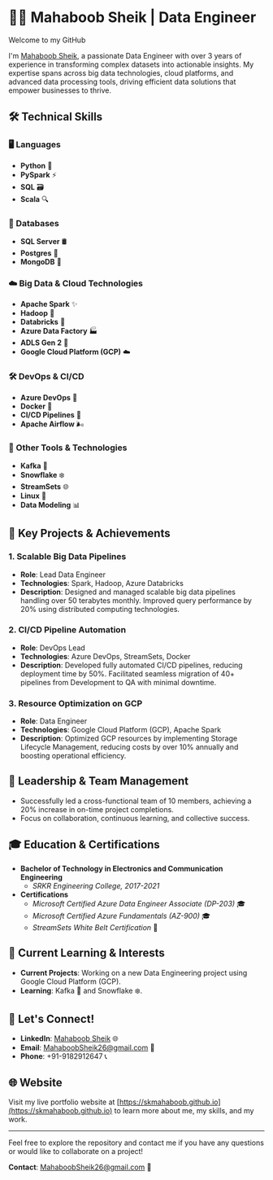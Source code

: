 
# 👨‍💻 Mahaboob Sheik | Data Engineer

Welcome to my GitHub 

I'm [Mahaboob Sheik](https://skmahaboob.github.io), a passionate Data Engineer with over 3 years of experience in transforming complex datasets into actionable insights. My expertise spans across big data technologies, cloud platforms, and advanced data processing tools, driving efficient data solutions that empower businesses to thrive.

## 🛠️ Technical Skills

### 🖥️ Languages
- **Python** 🐍
- **PySpark** ⚡
- **SQL** 🗃️
- **Scala** 🔍

### 💾 Databases
- **SQL Server** 🛢️
- **Postgres** 🐘
- **MongoDB** 🍃

  
### ☁️ Big Data & Cloud Technologies
- **Apache Spark** ✨
- **Hadoop** 🐘
- **Databricks** 🚀
- **Azure Data Factory** 🏭
- **ADLS Gen 2** 💾
- **Google Cloud Platform (GCP)** ☁️

### 🛠️ DevOps & CI/CD
- **Azure DevOps** 🚀
- **Docker** 🐳
- **CI/CD Pipelines** 🔄
- **Apache Airflow** 🌬️

### 🧰 Other Tools & Technologies
- **Kafka**  🔗
- **Snowflake**  ❄️
- **StreamSets** 🌐
- **Linux** 🐧
- **Data Modeling** 📊

## 🚀 Key Projects & Achievements

### 1. **Scalable Big Data Pipelines**
- **Role**: Lead Data Engineer
- **Technologies**: Spark, Hadoop, Azure Databricks
- **Description**: Designed and managed scalable big data pipelines handling over 50 terabytes monthly. Improved query performance by 20% using distributed computing technologies.

### 2. **CI/CD Pipeline Automation**
- **Role**: DevOps Lead
- **Technologies**: Azure DevOps, StreamSets, Docker
- **Description**: Developed fully automated CI/CD pipelines, reducing deployment time by 50%. Facilitated seamless migration of 40+ pipelines from Development to QA with minimal downtime.

### 3. **Resource Optimization on GCP**
- **Role**: Data Engineer
- **Technologies**: Google Cloud Platform (GCP), Apache Spark
- **Description**: Optimized GCP resources by implementing Storage Lifecycle Management, reducing costs by over 10% annually and boosting operational efficiency.

## 👥 Leadership & Team Management
- Successfully led a cross-functional team of 10 members, achieving a 20% increase in on-time project completions.
- Focus on collaboration, continuous learning, and collective success.

## 🎓 Education & Certifications
- **Bachelor of Technology in Electronics and Communication Engineering**
  - *SRKR Engineering College, 2017-2021*
- **Certifications**
  - *Microsoft Certified Azure Data Engineer Associate (DP-203)* 🎓
  - *Microsoft Certified Azure Fundamentals (AZ-900)* 🎓
  - *StreamSets White Belt Certification* 🥋

## 🌱 Current Learning & Interests
- **Current Projects**: Working on a new Data Engineering project using Google Cloud Platform (GCP).
- **Learning**: Kafka 🔗 and Snowflake ❄️.

## 🤝 Let's Connect!
- **LinkedIn**: [Mahaboob Sheik](http://www.linkedin.com/in/mahaboob-sheik) 🌐
- **Email**: MahaboobSheik26@gmail.com 📧
- **Phone**: +91-9182912647 📞
## 🌐 Website

Visit my live portfolio website at [https://skmahaboob.github.io](https://skmahaboob.github.io) to learn more about me, my skills, and my work.

---

Feel free to explore the repository and contact me if you have any questions or would like to collaborate on a project!

**Contact**: MahaboobSheik26@gmail.com 📧
```
